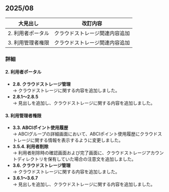 ##  2025/08

| 大見出し | 改訂内容 |
| --- | --- |
| 2. 利用者ポータル | クラウドストレージ関連内容追加 |
| 3. 利用管理者権限 | クラウドストレージ関連内容追加 |

###  詳細

####  2. 利用者ポータル
- **2.8. クラウドストレージ管理**  
  → クラウドストレージに関する内容を追加しました。
- **2.8.1～2.8.5**  
  → 見出しを追加し、クラウドストレージに関する内容を追加しました。

####  3. 利用管理者権限
- **3.3. ABCIポイント使用履歴**  
  →  ABCIグループの詳細画面において、ABCIポイント使用履歴にクラウドストレージに関する情報を表示するように変更しました。
- **3.5.4. 利用者削除**  
  →  利用者削除時の確認画面および完了画面に、クラウドストレージアカウントディレクトリを保有していた場合の注意文を追加しました。
- **3.6. クラウドストレージ管理**  
  → クラウドストレージに関する内容を追加しました。
- **3.6.1～3.6.7**  
  → 見出しを追加し、クラウドストレージに関する内容を追加しました。